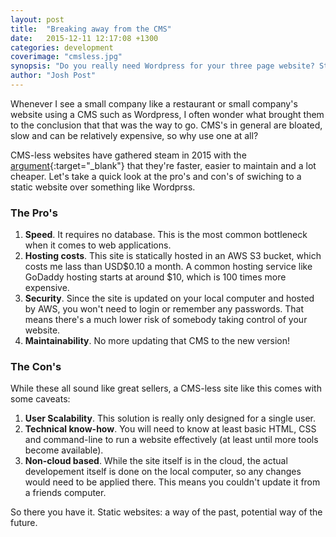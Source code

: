 ```yaml
---
layout: post
title:  "Breaking away from the CMS"
date:   2015-12-11 12:17:08 +1300
categories: development
coverimage: "cmsless.jpg"
synopsis: "Do you really need Wordpress for your three page website? Static websites: a way of the past, potential way of the future."
author: "Josh Post"
---
```


Whenever I see a small company like a restaurant or small company's website using a CMS such as Wordpress, I often wonder what brought them to the conclusion that that was the way to go. CMS's in general are bloated, slow and can be relatively expensive, so why use one at all?

CMS-less websites have gathered steam in 2015 with the [argument]{:target="_blank"} that they're faster, easier to maintain and a lot cheaper. Let's take a quick look at the pro's and con's of swiching to a static website over something like Wordprss.

### The Pro's

1. **Speed**. It requires no database. This is the most common bottleneck when it comes to web applications.
2. **Hosting costs**. This site is statically hosted in an AWS S3 bucket, which costs me lass than USD$0.10 a month. A common hosting service like GoDaddy hosting starts at around $10, which is 100 times more expensive.
3. **Security**. Since the site is updated on your local computer and hosted by AWS, you won't need to login or remember any passwords. That means there's a much lower risk of somebody taking control of your website.
4. **Maintainability**. No more updating that CMS to the new version!

### The Con's

While these all sound like great sellers, a CMS-less site like this comes with some caveats:

1. **User Scalability**. This solution is really only designed for a single user.
2. **Technical know-how**. You will need to know at least basic HTML, CSS and command-line to run a website effectively (at least until more tools become available).
3. **Non-cloud based**. While the site itself is in the cloud, the actual developement itself is done on the local computer, so any changes would need to be applied there. This means you couldn't update it from a friends computer.


So there you have it. Static websites: a way of the past, potential way of the future.

[argument]: http://theapartment.co/dev/2015/09/10/drop-that-old-cms/
